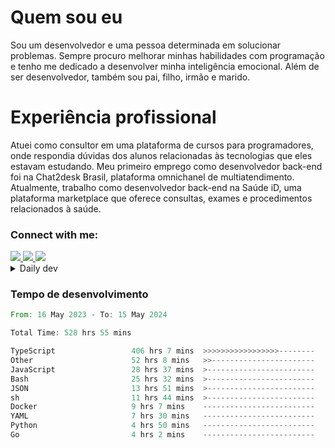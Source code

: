 # Quem sou eu
Sou um desenvolvedor e uma pessoa determinada em solucionar problemas. Sempre procuro melhorar minhas habilidades com programação e tenho me dedicado a desenvolver minha inteligência emocional. Além de ser desenvolvedor, também sou pai, filho, irmão e marido.

# Experiência profissional
Atuei como consultor em uma plataforma de cursos para programadores, onde respondia dúvidas dos alunos relacionadas às tecnologias que eles estavam estudando.
Meu primeiro emprego como desenvolvedor back-end foi na Chat2desk Brasil, plataforma omnichanel de multiatendimento.
Atualmente, trabalho como desenvolvedor back-end na Saúde iD, uma plataforma marketplace que oferece consultas, exames e procedimentos relacionados à saúde.

### Connect with me:
<a href="https://www.linkedin.com/in/theusmoreira" target="_blank" >
<img src="https://img.shields.io/badge/linkedin-%230077B5.svg?&style=for-the-badge&logo=linkedin&logoColor=white ">
</a>
<a href="https://www.instagram.com/matheus.s.moreira/" target="_blank">
<img src="https://img.shields.io/badge/instagram-%23E4405F.svg?&style=for-the-badge&logo=instagram&logoColor=white">
</a>
<a href="mailto:matheussm301@gmail.com"  target="_blank">
<img src="https://img.shields.io/badge/gmail-%23E4405F.svg?&style=for-the-badge&logo=gmail&logoColor=white">
</a>


<details>
  <summary>Daily dev </summary>
<p>
  <a href="https://app.daily.dev/matheussantos"><img src="https://github.com/matheus-santos-moreira/matheus-santos-moreira/blob/master/devcard.svg" width="200" alt="Matheus Santos's Dev Card"/></a>
 </p>
</details>

<h3>Tempo de desenvolvimento</h3>

<!--START_SECTION:waka-->

```rust
From: 16 May 2023 - To: 15 May 2024

Total Time: 528 hrs 55 mins

TypeScript                 406 hrs 7 mins  >>>>>>>>>>>>>>>>>--------   69.89 %
Other                      52 hrs 8 mins   >>-----------------------   08.97 %
JavaScript                 28 hrs 37 mins  >------------------------   04.93 %
Bash                       25 hrs 32 mins  >------------------------   04.39 %
JSON                       13 hrs 51 mins  >------------------------   02.39 %
sh                         11 hrs 44 mins  >------------------------   02.02 %
Docker                     9 hrs 7 mins    -------------------------   01.57 %
YAML                       7 hrs 30 mins   -------------------------   01.29 %
Python                     4 hrs 50 mins   -------------------------   00.83 %
Go                         4 hrs 2 mins    -------------------------   00.69 %
```

<!--END_SECTION:waka-->
